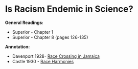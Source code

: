 ---
---

# Is Racism Endemic in Science?

**General Readings:**
* Superior - Chapter 1
* Superior - Chapter 8 (pages 126-135)

**Annotation:**
* Davenport 1928- [Race Crossing in Jamaica](https://www-jstor-org.ezproxy.bu.edu/stable/7978?sid=primo?sid=primo)
* Castle 1930 - [Race Harmonies](https://www-science-org.ezproxy.bu.edu/doi/10.1126/science.71.1850.603)
